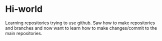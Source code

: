 # Hi-world
Learning repositories
trying to use github. Saw how to make repositories and branches and now want to learn how to make changes/commit to the main repositories.
